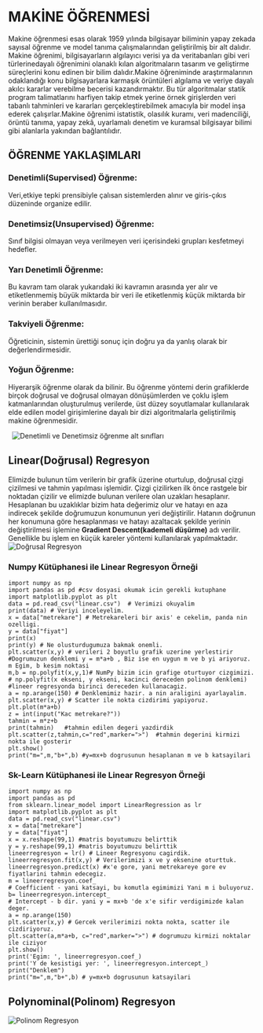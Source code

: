 # MAKİNE ÖĞRENMESİ
Makine öğrenmesi esas olarak 1959 yılında bilgisayar biliminin yapay zekada sayısal öğrenme ve model tanıma çalışmalarından geliştirilmiş bir alt dalıdır. Makine öğrenimi, bilgisayarların algılayıcı verisi ya da veritabanları gibi veri türlerinedayalı öğrenimini olanaklı kılan algoritmaların tasarım ve geliştirme süreçlerini konu edinen bir bilim dalıdır.Makine öğreniminde araştırmalarının odaklandığı konu bilgisayarlara karmaşık örüntüleri algılama ve veriye dayalı akılcı kararlar verebilme becerisi kazandırmaktır. Bu tür algoritmalar statik program talimatlarını harfiyen takip etmek yerine örnek girişlerden veri tabanlı tahminleri ve kararları gerçekleştirebilmek amacıyla bir model inşa ederek çalışırlar.Makine öğrenimi istatistik, olasılık kuramı, veri madenciliği, örüntü tanıma, yapay zekâ, uyarlamalı denetim ve kuramsal bilgisayar bilimi gibi alanlarla yakından bağlantılıdır.
	
	
## ÖĞRENME YAKLAŞIMLARI
### Denetimli(Supervised) Öğrenme:
Veri,etkiye tepki prensibiyle çalısan sistemlerden alınır ve giris-çıkıs düzeninde organize edilir.
### Denetimsiz(Unsupervised) Öğrenme:
Sınıf bilgisi olmayan veya verilmeyen veri içerisindeki grupları kesfetmeyi hedefler.
### Yarı Denetimli Öğrenme:
Bu kavram tam olarak yukarıdaki iki kavramın arasında yer alır ve etiketlenmemiş büyük miktarda bir veri ile etiketlenmiş küçük miktarda bir verinin beraber kullanılmasıdır.
### Takviyeli Öğrenme:
Öğreticinin, sistemin ürettiği sonuç için doğru ya da yanlış olarak bir değerlendirmesidir.
### Yoğun Öğrenme:
Hiyerarşik öğrenme olarak da bilinir. Bu öğrenme yöntemi derin grafiklerde birçok doğrusal ve doğrusal olmayan dönüşümlerden ve çoklu işlem katmanlarından oluşturulmuş verilerde, üst düzey soyutlamalar kullanılarak elde edilen model girişimlerine dayalı bir dizi algoritmalarla geliştirilmiş makine öğrenmesidir.
  
  
![Denetimli ve Denetimsiz öğrenme alt sınıfları](http://ahmetcevahircinar.com.tr/wp-content/uploads/2017/05/makine-ogrenmesi-algoritmalari.jpg)

## Linear(Doğrusal) Regresyon
Elimizde bulunun tüm verilerin bir grafik üzerine oturtulup, doğrusal çizgi çizilmesi ve tahmin yapılması işlemidir.
Çizgi çizilirken ilk önce rastgele bir noktadan çizilir ve elimizde bulunan verilere olan uzakları hesaplanır. Hesaplanan bu uzaklıklar bizim hata değerimiz olur ve hatayı en aza indirecek şekilde doğrumuzun konumunun yeri değiştirilir.
Hatanın doğrunun her konumuna göre hesaplanması ve hatayı azaltacak şekilde yerinin değiştirilmesi işlemine  **Gradient Descent(kademeli düşürme)** adı verilir. Genellikle bu işlem en küçük kareler yöntemi kullanılarak yapılmaktadır.
![Doğrusal Regresyon](https://mertricks.files.wordpress.com/2015/06/18.png)

### Numpy Kütüphanesi ile Linear Regresyon Örneği

	import numpy as np
	import pandas as pd #csv dosyasi okumak icin gerekli kutuphane
	import matplotlib.pyplot as plt
	data = pd.read_csv("linear.csv")  # Verimizi okuyalim
	print(data) # Veriyi inceleyelim.
	x = data["metrekare"] # Metrekareleri bir axis' e cekelim, panda nin ozelligi.
	y = data["fiyat"] 
	print(x)
	print(y) # Ne olusturdugumuza bakmak onemli.
	plt.scatter(x,y) # verileri 2 boyutlu grafik uzerine yerlestirir
	#Dogrumuzun denklemi y = m*a+b , Biz ise en uygun m ve b yi ariyoruz. m Egim, b kesim noktasi
	m,b = np.polyfit(x,y,1)# NumPy bizim icin grafige oturtuyor cizgimizi.
	# np.polyfit(x ekseni, y ekseni, kacinci dereceden polinom denklemi) 
	#lineer regresyonda birinci dereceden kullanacagiz.
	a = np.arange(150) # Denklemimiz hazir. a nin araligini ayarlayalim.
	plt.scatter(x,y) # Scatter ile nokta cizdirimi yapiyoruz.
	plt.plot(m*a+b) 
	z = int(input("Kac metrekare?"))
	tahmin = m*z+b
	print(tahmin)	#tahmin edilen degeri yazdirdik
	plt.scatter(z,tahmin,c="red",marker=">")  #tahmin degerini kirmizi nokta ile gosterir
	plt.show()
	print("m=",m,"b+",b) #y=mx+b dogrusunun hesaplanan m ve b katsayilari

### Sk-Learn Kütüphanesi ile Linear Regresyon Örneği

	import numpy as np
	import pandas as pd
	from sklearn.linear_model import LinearRegression as lr
	import matplotlib.pyplot as plt
	data = pd.read_csv("linear.csv")
	x = data["metrekare"]
	y = data["fiyat"]
	x = x.reshape(99,1) #matris boyutumuzu belirttik
	y = y.reshape(99,1) #matris boyutumuzu belirttik
	lineerregresyon = lr() # Lineer Regresyonu cagirdik.
	lineerregresyon.fit(x,y) # Verilerimizi x ve y eksenine oturttuk.
	lineerregresyon.predict(x) #x'e gore, yani metrekareye gore ev fiyatlarini tahmin edecegiz.
	m = lineerregresyon.coef_ 
	# Coefficient - yani katsayi, bu komutla egimimizi Yani m i buluyoruz.
	b= lineerregresyon.intercept_
	# Intercept - b dir. yani y = mx+b 'de x'e sifir verdigimizde kalan deger.
	a = np.arange(150)
	plt.scatter(x,y) # Gercek verilerimizi nokta nokta, scatter ile cizdiriyoruz.
	plt.scatter(a,m*a+b, c="red",marker=">") # dogrumuzu kirmizi noktalar ile ciziyor
	plt.show()
	print('Egim: ', lineerregresyon.coef_)
	print('Y de kesistigi yer: ', lineerregresyon.intercept_)
	print("Denklem")
	print("m=",m,"b+",b) # y=mx+b dogrusunun katsayilari

## Polynominal(Polinom) Regresyon
![Polinom Regresyon](http://www.datascience.istanbul/wp-content/uploads/2017/06/Lineer_Regresyon_Notlar%C4%B1_10_Polinom_Regresyon_with_R_Polinom_Model_Grafik.png)









